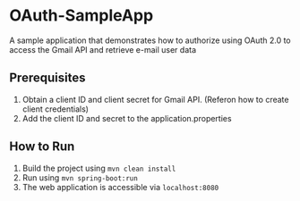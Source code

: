 # OAuth-SampleApp
A sample application that demonstrates how to authorize using OAuth 2.0 to access the Gmail API and retrieve e-mail user data

## Prerequisites
1. Obtain a client ID and client secret for Gmail API. (Referon how to create client credentials)
2. Add the client ID and secret to the application.properties

## How to Run
1. Build the project using `mvn clean install`
2. Run using `mvn spring-boot:run`
3. The web application is accessible via `localhost:8080`
